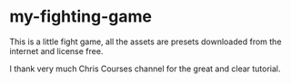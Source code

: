 # my-fighting-game

This is a little fight game, all the assets are presets downloaded from the internet and license free.


I thank very much Chris Courses channel for the great and clear tutorial.
